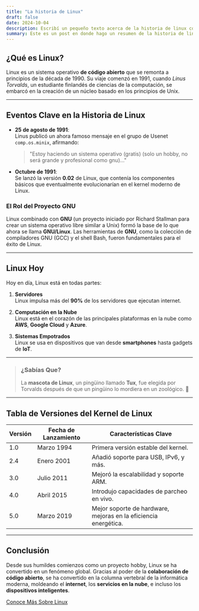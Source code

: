 ```yaml
---
title: "La historia de Linux"
draft: false
date: 2024-10-04
description: Escribí un pequeño texto acerca de la historia de linux como un archivo de prueba.
summary: Este es un post en donde hago un resumen de la historia de linux, es un test de prueba.
---
```


## ¿Qué es Linux?

Linux es un sistema operativo **de código abierto** que se remonta a principios de la década de 1990. Su viaje comenzó en 1991, cuando *Linus Torvalds*, un estudiante finlandés de ciencias de la computación, se embarcó en la creación de un núcleo basado en los principios de Unix.

---

## Eventos Clave en la Historia de Linux

- **25 de agosto de 1991**:  
  Linus publicó un ahora famoso mensaje en el grupo de Usenet `comp.os.minix`, afirmando:
  
  > "Estoy haciendo un sistema operativo (gratis) (solo un hobby, no será grande y profesional como gnu)..."

- **Octubre de 1991**:  
  Se lanzó la versión **0.02** de Linux, que contenía los componentes básicos que eventualmente evolucionarían en el kernel moderno de Linux.

### El Rol del Proyecto GNU

Linux combinado con **GNU** (un proyecto iniciado por Richard Stallman para crear un sistema operativo libre similar a Unix) formó la base de lo que ahora se llama **GNU/Linux**. Las herramientas de **GNU**, como la colección de compiladores GNU (GCC) y el shell Bash, fueron fundamentales para el éxito de Linux.

---

## Linux Hoy

Hoy en día, Linux está en todas partes:

1. **Servidores**  
   Linux impulsa más del **90%** de los servidores que ejecutan internet.

2. **Computación en la Nube**  
   Linux está en el corazón de las principales plataformas en la nube como **AWS**, **Google Cloud** y **Azure**.

3. **Sistemas Empotrados**  
   Linux se usa en dispositivos que van desde **smartphones** hasta gadgets de **IoT**.

---

> ### ¿Sabías Que?
> La **mascota de Linux**, un pingüino llamado **Tux**, fue elegida por Torvalds después de que un pingüino lo mordiera en un zoológico. 🐧

---

## Tabla de Versiones del Kernel de Linux

| **Versión** | **Fecha de Lanzamiento** | **Características Clave**             |
|-------------|--------------------------|---------------------------------------|
| 1.0         | Marzo 1994                | Primera versión estable del kernel.   |
| 2.4         | Enero 2001                | Añadió soporte para USB, IPv6, y más. |
| 3.0         | Julio 2011                | Mejoró la escalabilidad y soporte ARM.|
| 4.0         | Abril 2015                | Introdujo capacidades de parcheo en vivo.|
| 5.0         | Marzo 2019                | Mejor soporte de hardware, mejoras en la eficiencia energética. |

---

## **Conclusión**

Desde sus humildes comienzos como un proyecto hobby, Linux se ha convertido en un fenómeno global. Gracias al poder de la **colaboración de código abierto**, se ha convertido en la columna vertebral de la informática moderna, moldeando el **internet**, los **servicios en la nube**, e incluso los **dispositivos inteligentes**.

[Conoce Más Sobre Linux](https://www.kernel.org)
